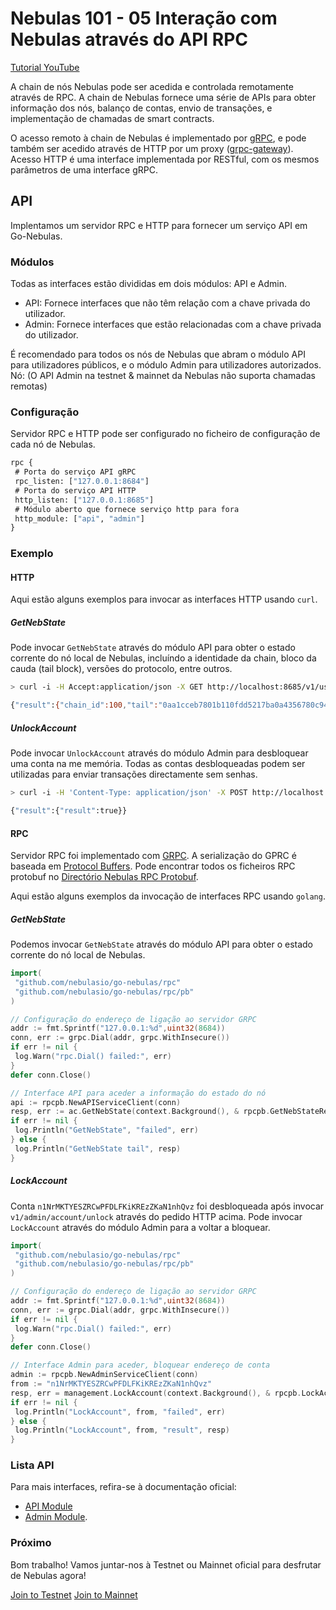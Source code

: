 ﻿# Nebulas 101 - 05 Interação com Nebulas através do API RPC

[Tutorial YouTube](https://www.youtube.com/watch?v=to3tkwFjVXo)

A chain de nós Nebulas pode ser acedida e controlada remotamente através de RPC. A chain de Nebulas fornece uma série de APIs para obter informação dos nós, balanço de contas, envio de transações, e implementação de chamadas de smart contracts.

O acesso remoto à chain de Nebulas é implementado por [gRPC](https://grpc.io), e pode também ser acedido através de HTTP por um proxy ([grpc-gateway](https://github.com/grpc-ecosystem/grpc-gateway)). Acesso HTTP é uma interface implementada por RESTful, com os mesmos parâmetros de uma interface gRPC.

## API

Implentamos um servidor RPC e HTTP para fornecer um serviço API em Go-Nebulas.

### Módulos

Todas as interfaces estão divididas em dois módulos: API e Admin.

- API: Fornece interfaces que não têm relação com a chave privada do utilizador.
- Admin: Fornece interfaces que estão relacionadas com a chave privada do utilizador.

É recomendado para todos os nós de Nebulas que abram o módulo API para utilizadores públicos, e o módulo Admin para utilizadores autorizados.
Nó: (O API Admin na testnet & mainnet da Nebulas não suporta chamadas remotas)

### Configuração

Servidor RPC e HTTP pode ser configurado no ficheiro de configuração de cada nó de Nebulas.

```protobuf
rpc {
 # Porta do serviço API gRPC
 rpc_listen: ["127.0.0.1:8684"]
 # Porta do serviço API HTTP
 http_listen: ["127.0.0.1:8685"]
 # Módulo aberto que fornece serviço http para fora
 http_module: ["api", "admin"]
}
```

### Exemplo

#### HTTP

Aqui estão alguns exemplos para invocar as interfaces HTTP usando `curl`.

##### GetNebState

Pode invocar `GetNebState` através do módulo API para obter o estado corrente do nó local de Nebulas, incluíndo a identidade da chain, bloco da cauda (tail block), versões do protocolo, entre outros.

```bash
> curl -i -H Accept:application/json -X GET http://localhost:8685/v1/user/nebstate

{"result":{"chain_id":100,"tail":"0aa1cceb7801b110fdd5217ba0a4356780c940133924d1c1a4eb60336934dab1","lib":"0000000000000000000000000000000000000000000000000000000000000000","height":"479","protocol_version":"/neb/1.0.0","synchronized":false,"version":"0.7.0"}}
```

##### UnlockAccount

Pode invocar `UnlockAccount` através do módulo Admin para desbloquear uma conta na me memória. Todas as contas desbloqueadas podem ser utilizadas para enviar transações directamente sem senhas.

```bash
> curl -i -H 'Content-Type: application/json' -X POST http://localhost:8685/v1/admin/account/unlock -d '{"address":"n1NrMKTYESZRCwPFDLFKiKREzZKaN1nhQvz", "passphrase": "passphrase"}'

{"result":{"result":true}}
```

#### RPC

Servidor RPC foi implementado com [GRPC](https://grpc.io/). A serialização do GPRC é baseada em [Protocol Buffers](https://github.com/google/protobuf). Pode encontrar todos os ficheiros RPC protobuf no [Directório Nebulas RPC Protobuf](https://github.com/nebulasio/go-nebulas/tree/develop/rpc/pb).

Aqui estão alguns exemplos da invocação de interfaces RPC usando `golang`.

##### GetNebState

Podemos invocar `GetNebState` através do módulo API para obter o estado corrente do nó local de Nebulas.

```go
import(
 "github.com/nebulasio/go-nebulas/rpc"
 "github.com/nebulasio/go-nebulas/rpc/pb"
)

// Configuração do endereço de ligação ao servidor GRPC
addr := fmt.Sprintf("127.0.0.1:%d",uint32(8684))
conn, err := grpc.Dial(addr, grpc.WithInsecure())
if err != nil {
 log.Warn("rpc.Dial() failed:", err)
}
defer conn.Close()

// Interface API para aceder a informação do estado do nó
api := rpcpb.NewAPIServiceClient(conn)
resp, err := ac.GetNebState(context.Background(), & rpcpb.GetNebStateRequest {})
if err != nil {
 log.Println("GetNebState", "failed", err)
} else {
 log.Println("GetNebState tail", resp)
}
```

##### LockAccount

Conta `n1NrMKTYESZRCwPFDLFKiKREzZKaN1nhQvz` foi desbloqueada após invocar `v1/admin/account/unlock` através do pedido HTTP acima. Pode invocar `LockAccount` através do módulo Admin para a voltar a bloquear.

```go
import(
 "github.com/nebulasio/go-nebulas/rpc"
 "github.com/nebulasio/go-nebulas/rpc/pb"
)

// Configuração do endereço de ligação ao servidor GRPC
addr := fmt.Sprintf("127.0.0.1:%d",uint32(8684))
conn, err := grpc.Dial(addr, grpc.WithInsecure())
if err != nil {
 log.Warn("rpc.Dial() failed:", err)
}
defer conn.Close()

// Interface Admin para aceder, bloquear endereço de conta
admin := rpcpb.NewAdminServiceClient(conn)
from := "n1NrMKTYESZRCwPFDLFKiKREzZKaN1nhQvz"
resp, err = management.LockAccount(context.Background(), & rpcpb.LockAccountRequest {Address: from})
if err != nil {
 log.Println("LockAccount", from, "failed", err)
} else {
 log.Println("LockAccount", from, "result", resp)
}
```

### Lista API

Para mais interfaces, refira-se à documentação oficial:

* [API Module](../../dapp-development/rpc/rpc.md)
* [Admin Module](../../dapp-development/rpc/rpc_admin.md).

### Próximo

Bom trabalho! Vamos juntar-nos à Testnet ou Mainnet oficial para desfrutar de Nebulas agora!

 [Join to Testnet](https://github.com/nebulasio/wiki/blob/master/testnet.md)
 [Join to Mainnet](https://github.com/nebulasio/wiki/blob/master/mainnet.md)
